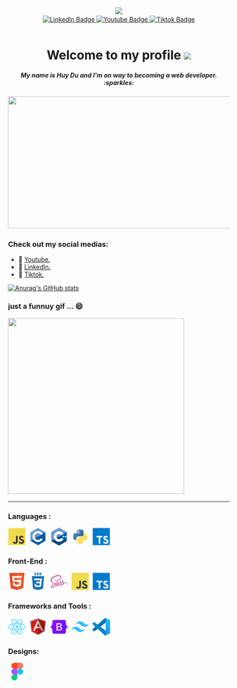 <div id="header" align="center">
  <img src="https://media.giphy.com/media/SHjOSDkKZ18qOHA5B5/giphy.gif" width="100"/>
  <div id="badges">
    <a href="https://www.linkedin.com/in/v%C4%83n-huy-du-a68821258/">
      <img src="https://img.shields.io/badge/LinkedIn-blue?style=for-the-badge&logo=linkedin&logoColor=white" alt="LinkedIn Badge"/>
   </a>
    <a href="https://www.youtube.com/channel/UCMplfZd5BxMHy3Y6OVvLblg">
      <img src="https://img.shields.io/badge/YouTube-red?style=for-the-badge&logo=youtube&logoColor=white" alt="Youtube Badge"/>
   </a>
    <a href="https://www.tiktok.com/@hijublog?is_from_webapp=1&sender_device=pc">
      <img src="https://img.shields.io/badge/Tiktok-black?style=for-the-badge&logo=tiktok&logoColor=white" alt="Tiktok Badge"/>
    </a>
  </div>
  <img src="https://komarev.com/ghpvc/?username=huydu20&style=flat-square&color=blue" alt=""/>
  <h1>
    Welcome to my profile
    <img src="https://media.giphy.com/media/hvRJCLFzcasrR4ia7z/giphy.gif" width="30px"/>
  </h1>
  <h5> My name is Huy Du and I'm on way to becoming a web developer. :sparkles:</h5>
</div>
<div align="center">
  <img src="https://media.giphy.com/media/dWesBcTLavkZuG35MI/giphy.gif" width="600" height="300"/>
</div>

### Check out my social medias:
  - :movie_camera: <a href="https://www.youtube.com/channel/UCMplfZd5BxMHy3Y6OVvLblg">Youtube.</a>
  - :link: <a href="https://www.linkedin.com/in/v%C4%83n-huy-du-a68821258/">LinkedIn.</a>
  - :iphone: <a href="https://www.tiktok.com/@hijublog?is_from_webapp=1&sender_device=pc">Tiktok.</a>

[![Anurag's GitHub stats](https://github-readme-stats.vercel.app/api?username=huydu20)](https://github.com/anuraghazra/github-readme-stats)

### just a funnuy gif ... :smile: 
<div>
  <img src="https://media.giphy.com/media/3oKIPnAiaMCws8nOsE/giphy.gif" width="400" height="400"/>
</div>

---

### Languages :
<div>
  <img src="https://github.com/devicons/devicon/blob/master/icons/javascript/javascript-original.svg" title="JavaScript" alt="JavaScript" width="40" height="40"/>&nbsp;
  <img src="https://github.com/devicons/devicon/blob/master/icons/c/c-original.svg" title="C" alt="C" width="40" height="40"/>&nbsp;
  <img src="https://github.com/devicons/devicon/blob/master/icons/cplusplus/cplusplus-original.svg" title="C++" alt="C++" width="40" height="40"/>&nbsp;
  <img src="https://github.com/devicons/devicon/blob/master/icons/python/python-original.svg" title="Python" alt="Python" width="40" height="40"/>&nbsp;
  <img src="https://github.com/devicons/devicon/blob/master/icons/typescript/typescript-original.svg" title="Typescript" alt="Typescript" width="40" height="40"/>&nbsp;
</div>

### Front-End :
<div>
  <img src="https://github.com/devicons/devicon/blob/master/icons/html5/html5-original.svg" title="HTML5" alt="HTML" width="40" height="40"/>&nbsp;
  <img src="https://github.com/devicons/devicon/blob/master/icons/css3/css3-plain-wordmark.svg"  title="CSS3" alt="CSS" width="40" height="40"/>&nbsp;
  <img src="https://github.com/devicons/devicon/blob/master/icons/sass/sass-original.svg"  title="SASS" alt="SASS" width="40" height="40"/>&nbsp;
  <img src="https://github.com/devicons/devicon/blob/master/icons/javascript/javascript-original.svg" title="JavaScript" alt="JavaScript" width="40" height="40"/>&nbsp;
  <img src="https://github.com/devicons/devicon/blob/master/icons/typescript/typescript-original.svg" title="Typescript" alt="Typescript" width="40" height="40"/>&nbsp;
</div>

### Frameworks and Tools :
<div>
  <img src="https://github.com/devicons/devicon/blob/master/icons/react/react-original.svg" title="React" alt="React" width="40" height="40"/>&nbsp;
  <img src="https://github.com/devicons/devicon/blob/master/icons/angularjs/angularjs-original.svg"  title="Angular" alt="Angular" width="40" height="40"/>&nbsp;
  <img src="https://github.com/devicons/devicon/blob/master/icons/bootstrap/bootstrap-original.svg"  title="Bootstrap" alt="Bootstrap" width="40" height="40"/>&nbsp;
  <img src="https://github.com/devicons/devicon/blob/master/icons/tailwindcss/tailwindcss-plain.svg" title="Tailwind" alt="Tailwind" width="40" height="40"/>&nbsp;
  <img src="https://github.com/devicons/devicon/blob/master/icons/vscode/vscode-original.svg" title="VSCode" alt="VSCode" width="40" height="40"/>&nbsp;
</div>

### Designs: 
<div>
  <img src="https://github.com/devicons/devicon/blob/master/icons/figma/figma-original.svg" title="Figma" alt="Figma" width="40" height="40"/>&nbsp;
</div>


